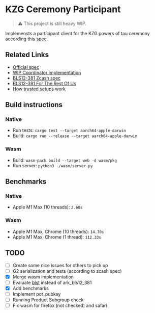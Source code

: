 # KZG Ceremony Participant

> ⚠️ This project is still heavy WIP.

Implemensts a participant client for the KZG powers of tau ceremony according this [spec](https://github.com/ethereum/kzg-ceremony-specs).

## Related Links
- [Official spec](https://github.com/ethereum/kzg-ceremony-specs)
- [WIP Coordinator implementation](https://github.com/recmo/kzg-ceremony-coordinator)
- [BLS12-381 Zcash spec](https://github.com/zcash/librustzcash/blob/6e0364cd42a2b3d2b958a54771ef51a8db79dd29/pairing/src/bls12_381/README.md)
- [BLS12-381 For The Rest Of Us](https://hackmd.io/@benjaminion/bls12-381)
- [How trusted setups work](https://vitalik.ca/general/2022/03/14/trustedsetup.html)

## Build instructions
### Native
- Run tests: `cargo test --target aarch64-apple-darwin`
- Build: `cargo run --release --target aarch64-apple-darwin`

### Wasm
- Build: `wasm-pack build --target web -d wasm/pkg`
- Run server: `python3 ./wasm/server.py`

## Benchmarks

### Native
- Apple M1 Max (10 threads): `2.68s`  

### Wasm
- Apple M1 Max, Chrome (10 threads): `14.70s` 
- Apple M1 Max, Chrome (1 thread): `112.33s` 

## TODO
- [ ] Create some nice issues for others to pick up 
- [ ] G2 serialization and tests (according to zcash spec)
- [x] Merge wasm implementation
- [ ] Evaluate [blst](https://github.com/supranational/blst/tree/master/bindings/rust) instead of ark_bls12_381
- [x] Add benchmarks
- [ ] Implement pot_pubkey
- [ ] Running Product Subgroup check 
- [ ] Fix wasm for firefox (not checked) and safari
